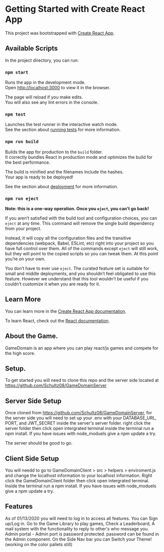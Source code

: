 # Getting Started with Create React App

This project was bootstrapped with [Create React App](https://github.com/facebook/create-react-app).

## Available Scripts

In the project directory, you can run:

### `npm start`

Runs the app in the development mode.\
Open [http://localhost:3000](http://localhost:3000) to view it in the browser.

The page will reload if you make edits.\
You will also see any lint errors in the console.

### `npm test`

Launches the test runner in the interactive watch mode.\
See the section about [running tests](https://facebook.github.io/create-react-app/docs/running-tests) for more information.

### `npm run build`

Builds the app for production to the `build` folder.\
It correctly bundles React in production mode and optimizes the build for the best performance.

The build is minified and the filenames include the hashes.\
Your app is ready to be deployed!

See the section about [deployment](https://facebook.github.io/create-react-app/docs/deployment) for more information.

### `npm run eject`

**Note: this is a one-way operation. Once you `eject`, you can’t go back!**

If you aren’t satisfied with the build tool and configuration choices, you can `eject` at any time. This command will remove the single build dependency from your project.

Instead, it will copy all the configuration files and the transitive dependencies (webpack, Babel, ESLint, etc) right into your project so you have full control over them. All of the commands except `eject` will still work, but they will point to the copied scripts so you can tweak them. At this point you’re on your own.

You don’t have to ever use `eject`. The curated feature set is suitable for small and middle deployments, and you shouldn’t feel obligated to use this feature. However we understand that this tool wouldn’t be useful if you couldn’t customize it when you are ready for it.

## Learn More

You can learn more in the [Create React App documentation](https://facebook.github.io/create-react-app/docs/getting-started).

To learn React, check out the [React documentation](https://reactjs.org/).

About the Game.
-------------------------------------
GameDomain is an app where you can play react/js games and compete for the high score.


Setup.
-------------------------------------
To get started you will need to clone this repo and the server side located at https://github.com/Schultz08/GameDomainServer

Server Side Setup
-------------------------------------
Once cloned from https://github.com/Schultz08/GameDomainServer, for the server side you will need to set up your .env with your DATABASE_URL, PORT, and JWT_SECRET inside the server's server folder.
right click the server folder then click open intergrated terminal inside the terminal run a npm install. If you have issues with node_moduels give a npm update a try.

The server should be good to go.

Client Side Setup
------------------------------------
You will needd to go to GameDomainClient > src > helpers > enviroment.js and change the localhost
information to your localhost information. Right click the GameDomainClient folder then click open intergrated terminal.
Inside the terminal run a npm install. If you have issues with node_moduels give a npm update a try.


Features
-----------------------------------
As of 01/13/2020 you will need to log in to access all features.
You can Sign up/Log in. 
Go to the Game Library to play games,
Check a Leaderboard,
A mail system with the functionality to reply to other's who message you.
Admin portal - Admin port is password protected. password can be found in the Admin component.
On the Side Nav bar you can Switch your Theme! (working on the color pallets still)
